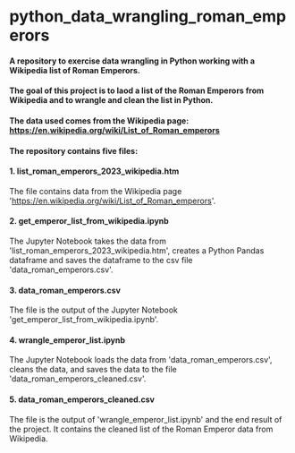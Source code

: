 # python_data_wrangling_roman_emperors
#### A repository to exercise data wrangling in Python working with a Wikipedia list of Roman Emperors.

#### The goal of this project is to laod a list of the Roman Emperors from Wikipedia and to wrangle and clean the list in Python.

#### The data used comes from the Wikipedia page: https://en.wikipedia.org/wiki/List_of_Roman_emperors 

#### The repository contains five files:

#### 1. list_roman_emperors_2023_wikipedia.htm
The file contains data from the Wikipedia page 'https://en.wikipedia.org/wiki/List_of_Roman_emperors'.

#### 2. get_emperor_list_from_wikipedia.ipynb
The Jupyter Notebook takes the data from 'list_roman_emperors_2023_wikipedia.htm', creates a Python Pandas dataframe and saves the dataframe to the csv file 'data_roman_emperors.csv'.

#### 3. data_roman_emperors.csv
The file is the output of the Jupyter Notebook 'get_emperor_list_from_wikipedia.ipynb'.

#### 4. wrangle_emperor_list.ipynb
The Jupyter Notebook loads the data from 'data_roman_emperors.csv', cleans the data, and saves the data to the file 'data_roman_emperors_cleaned.csv'.

#### 5. data_roman_emperors_cleaned.csv
The file is the output of 'wrangle_emperor_list.ipynb' and the end result of the project. It contains the cleaned list of the Roman Emperor data from Wikipedia.
